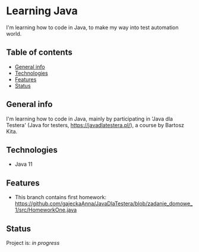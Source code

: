 # Learning Java
I'm learning how to code in Java, to make my way into test automation world.

## Table of contents
* [General info](#general-info)
* [Technologies](#technologies)
* [Features](#features)  
* [Status](#status)

## General info
I'm learning how to code in Java, mainly by participating in 'Java dla Testera' (Java for testers, https://javadlatestera.pl/), a course by Bartosz Kita.

## Technologies
* Java 11

## Features
* This branch contains first homework: https://github.com/gajeckaAnna/JavaDlaTestera/blob/zadanie_domowe_1/src/HomeworkOne.java

## Status
Project is: _in progress_



